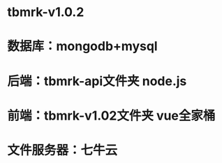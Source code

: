 # tbmrk-v1.0.2

# 数据库：mongodb+mysql   
# 后端：tbmrk-api文件夹      node.js  
# 前端：tbmrk-v1.02文件夹    vue全家桶

# 文件服务器：七牛云
